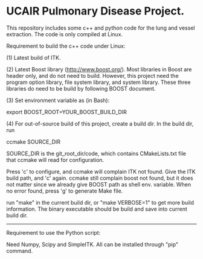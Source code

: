 UCAIR Pulmonary Disease Project. 
=====

This repository includes some c++ and python code for the lung and vessel
extraction. The code is only compiled at Linux. 

Requirement to build the c++ code under Linux: 

(1) Latest build of ITK.

(2) Latest Boost library (http://www.boost.org/). Most libraries in Boost are
header only, and do not need to build. However, this project need the program
option library, file system library, and system library. These three libraries
do need to be build by following BOOST document. 

(3) Set environment variable as (in Bash):

export BOOST_ROOT=YOUR_BOOST_BUILD_DIR

(4) For out-of-source build of this project, create a build dir. In the build
dir, run 

ccmake SOURCE_DIR

SOURCE_DIR is the git_root_dir/code, which contains CMakeLists.txt file that
ccmake will read for configuration. 

Press 'c' to configure, and ccmake will complain ITK not found. Give the ITK
build path, and 'c' again. ccmake still complain boost not found, but it does
not matter since we already give BOOST path as shell env. variable. When no
error found, press 'g' to generate Make file. 

run "make" in the current build dir, or "make VERBOSE=1" to get more build
information. The binary executable should be build and save into current build
dir. 

---------------------------------------

Requirement to use the Python script: 

Need Numpy, Scipy and SimpleITK. All can be installed through "pip" command. 


